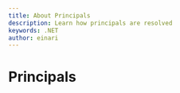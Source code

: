 ```yaml
---
title: About Principals
description: Learn how principals are resolved
keywords: .NET
author: einari
---
```


# Principals
